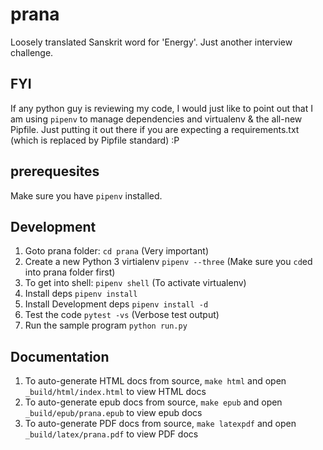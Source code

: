 # prana

 Loosely translated Sanskrit word for 'Energy'. Just another interview challenge.


## FYI

If any python guy is reviewing my code, I would just like to point out that I am using `pipenv` to manage dependencies and virtualenv & the all-new Pipfile. Just putting it out there if you are expecting a requirements.txt (which is replaced by Pipfile standard) :P

## prerequesites

Make sure you have `pipenv` installed.

## Development

1. Goto prana folder: `cd prana` (Very important)
1. Create a new Python 3 virtialenv `pipenv --three` (Make sure you `cd`ed into prana folder first)
1. To get into shell: `pipenv shell` (To activate virtualenv)
1. Install deps `pipenv install`
1. Install Development deps `pipenv install -d`
1. Test the code `pytest -vs` (Verbose test output)
1. Run the sample program `python run.py`

## Documentation

1. To auto-generate HTML docs from source, `make html` and open `_build/html/index.html` to view HTML docs
1. To auto-generate epub docs from source, `make epub` and open `_build/epub/prana.epub` to view epub docs
1. To auto-generate PDF docs from source, `make latexpdf` and open `_build/latex/prana.pdf` to view PDF docs
